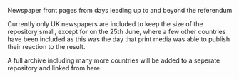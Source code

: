 Newspaper front pages from days leading up to and beyond the referendum

Currently only UK newspapers are included to keep the size of the repository small, except for on the 25th June, where a few other countries have been included as this was the day that print media was able to publish their reaction to the result.

A full archive including many more countries will be added to a seperate repository and linked from here.
